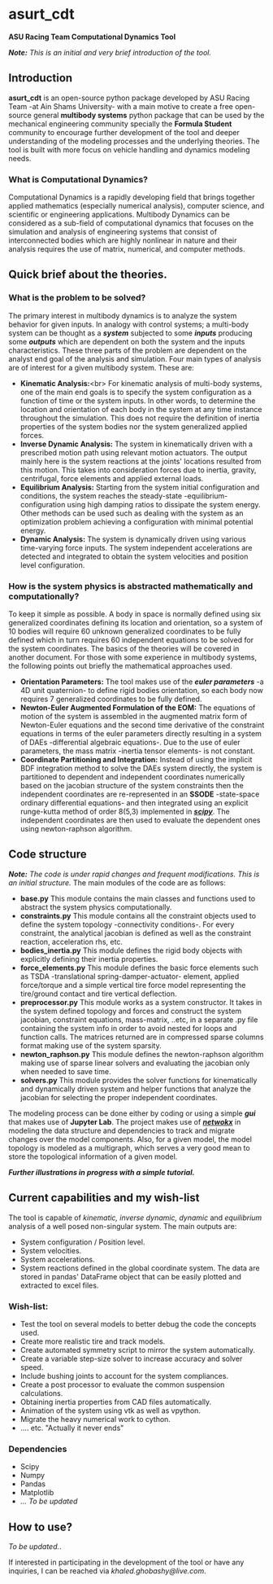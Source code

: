 # asurt_cdt
**ASU Racing Team Computational Dynamics Tool**

_**Note:** This is an initial and very brief introduction of the tool._

## Introduction
**asurt_cdt** is an open-source python package developed by ASU Racing Team -at Ain Shams University- with a main motive to create a free open-source general **multibody systems** python package that can be used by the mechanical engineering community specially the **Formula Student** community to encourage further development of the tool and deeper understanding of the modeling processes and the underlying theories. The tool is built with more focus on vehicle handling and dynamics modeling needs.
### What is Computational Dynamics?
Computational Dynamics is a rapidly developing field that brings together applied mathematics (especially numerical analysis), computer science, and scientific or engineering applications. Multibody Dynamics can be considered as a sub-field of computational dynamics that focuses on the simulation and analysis of engineering systems that consist of interconnected bodies which are highly nonlinear in nature and their analysis requires the use of matrix, numerical, and computer methods.

## Quick brief about the theories.
### What is the problem to be solved?
The primary interest in multibody dynamics is to analyze the system behavior for given inputs. In analogy with control systems; a multi-body system can be thought as a **_system_** subjected to some **_inputs_** producing some **_outputs_** which are dependent on both the system and the inputs characteristics. These three parts of the problem are dependent on the analyst end goal of the analysis and simulation. 
Four main types of analysis are of interest for a given multibody system. These are:
- **Kinematic Analysis:**<br\>
For kinematic analysis of multi-body systems, one of the main end goals is to specify the system configuration as a function of time or the system inputs. In other words, to determine the location and orientation of each body in the system at any time instance throughout the simulation. This does not require the definition of inertia properties of the system bodies nor the system generalized applied forces.
- **Inverse Dynamic Analysis:**
The system in kinematically driven with a prescribed motion path using relevant motion actuators. The output mainly here is the system reactions at the joints' locations resulted from this motion. This takes into consideration forces due to inertia, gravity, centrifugal, force elements and applied external loads.
- **Equilibrium Analysis:**
Starting from the system initial configuration and conditions, the system reaches the steady-state -equilibrium- configuration using high damping ratios to dissipate the system energy. Other methods can be used such as dealing with the system as an optimization problem achieving a configuration with minimal potential energy.
- **Dynamic Analysis:**
The system is dynamically driven using various time-varying force inputs. The system independent accelerations are detected and integrated to obtain the system velocities and position level configuration.

### How is the system physics is abstracted mathematically and computationally?
To keep it simple as possible. A body in space is normally defined using six generalized coordinates defining its location and orientation, so a system of 10 bodies will require 60 unknown generalized coordinates to be fully defined which in turn requires 60 independent equations to be solved for the system coordinates. The basics of the theories will be covered in another document.
For those with some experience in multibody systems, the following points out briefly the mathematical approaches used.
- **Orientation Parameters:**
The tool makes use of the **_euler parameters_** -a 4D unit quaternion- to define rigid bodies orientation, so each body now requires 7 generalized coordinates to be fully defined.
- **Newton-Euler Augmented Formulation of the EOM:**
The equations of motion of the system is assembled in the augmented matrix form of Newton-Euler equations and the second time derivative of the constraint equations in terms of the euler parameters directly resulting in a system of DAEs -differential algebraic equations-. Due to the use of euler parameters, the mass matrix -inertia tensor elements- is not constant.
- **Coordinate Partitioning and Integration:**
Instead of using the implicit BDF integration method to solve the DAEs system directly, the system is partitioned to dependent and independent coordinates numerically based on the jacobian structure of the system constraints then the independent coordinates are re-represented in an **SSODE** -state-space ordinary differential equations- and then integrated using an explicit runge-kutta method of order 8(5,3) implemented in [**_scipy_**](https://docs.scipy.org/doc/scipy/reference/generated/scipy.integrate.ode.html#scipy.integrate.ode). The independent coordinates are then used to evaluate the dependent ones using newton-raphson algorithm.

## Code structure
_**Note:** The code is under rapid changes and frequent modifications. This is an initial structure._
The main modules of the code are as follows:
- **base.py**
This module contains the main classes and functions used to abstract the system physics computationally.
- **constraints.py**
This module contains all the constraint objects used to define the system topology -connectivity conditions-. For every constraint, the analytical jacobian is defined as well as the constraint reaction, acceleration rhs, etc.
- **bodies_inertia.py**
This module defines the rigid body objects with explicitly defining their inertia properties.
- **force_elements.py**
This module defines the basic force elements such as TSDA -translational spring-damper-actuator- element, applied force/torque and a simple vertical tire force model representing the tire/ground contact and tire vertical deflection.
- **preprocessor.py**
This module works as a system constructor. It takes in the system defined topology and forces and construct the system jacobian, constraint equations, mass-matrix, ..etc, in a separate .py file containing the system info in order to avoid nested for loops and function calls. The matrices returned are in compressed sparse columns format making use of the system sparsity.
- **newton_raphson.py**
This module defines the newton-raphson algorithm making use of sparse linear solvers and evaluating the jacobian only when needed to save time.
- **solvers.py**
This module provides the solver functions for kinematically and dynamically driven system and helper functions that analyze the jacobian for selecting the proper independent coordinates.

The modeling process can be done either by coding or using a simple **_gui_** that makes use of **Jupyter Lab**. The project makes use of [**_netwokx_**](https://networkx.github.io/documentation/stable/) in modeling the data structure and dependencies to track and migrate changes over the model components. Also, for a given model, the model topology is modeled as a multigraph, which serves a very good mean to store the topological information of a given model.

**_Further illustrations in progress with a simple tutorial._**

## Current capabilities and my wish-list
The tool is capable of _kinematic, inverse dynamic, dynamic_ and _equilibrium_ analysis of a well posed non-singular system. The main outputs are:
- System configuration / Position level.
- System velocities.
- System accelerations.
- System reactions defined in the global coordinate system.
The data are stored in pandas' DataFrame object that can be easily plotted and extracted to excel files.
### Wish-list:
- Test the tool on several models to better debug the code the concepts used.
- Create more realistic tire and track models.
- Create automated symmetry script to mirror the system automatically.
- Create a variable step-size solver to increase accuracy and solver speed.
- Include bushing joints to account for the system compliances.
- Create a post processor to evaluate the common suspension calculations.
- Obtaining inertia properties from CAD files automatically.
- Animation of the system using vtk as well as vpython.
- Migrate the heavy numerical work to cython.
- .... etc. "Actually it never ends"

### Dependencies
- Scipy
- Numpy
- Pandas
- Matplotlib
- _... To be updated_

## How to use?
_To be updated._.

If interested in participating in the development of the tool or have any inquiries, I can be reached via _khaled.ghobashy@live.com_.
